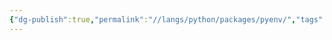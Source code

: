 ```yaml
---
{"dg-publish":true,"permalink":"//langs/python/packages/pyenv/","tags":["python","cheat"]}
---
```



